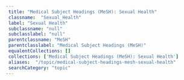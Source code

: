 ```yaml
--- 
 title: "Medical Subject Headings (MeSH): Sexual Health" 
 classname:  "Sexual_Health" 
 label: "Sexual Health" 
 subclassname: "null" 
 subclasslabel: "null" 
 parentclassname: "MeSH" 
 parentclasslabel: "Medical Subject Headings (MeSH)" 
 equalentCollections: [] 
 collections: ['Medical Subject Headings (MeSH): Sexual Health']
 aliases:  "/topic/medical-subject-headings-mesh-sexual-health"  
 searchCategory: "topic" 
---
```

